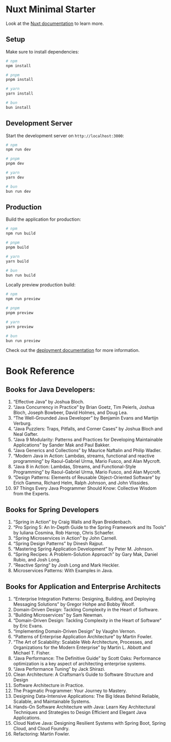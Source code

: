 # Nuxt Minimal Starter

Look at the [Nuxt documentation](https://nuxt.com/docs/getting-started/introduction) to learn more.

## Setup

Make sure to install dependencies:

```bash
# npm
npm install

# pnpm
pnpm install

# yarn
yarn install

# bun
bun install
```

## Development Server

Start the development server on `http://localhost:3000`:

```bash
# npm
npm run dev

# pnpm
pnpm dev

# yarn
yarn dev

# bun
bun run dev
```

## Production

Build the application for production:

```bash
# npm
npm run build

# pnpm
pnpm build

# yarn
yarn build

# bun
bun run build
```

Locally preview production build:

```bash
# npm
npm run preview

# pnpm
pnpm preview

# yarn
yarn preview

# bun
bun run preview
```

Check out the [deployment documentation](https://nuxt.com/docs/getting-started/deployment) for more information.

# Book Reference

## Books for Java Developers:

1. “Effective Java” by Joshua Bloch.
2. “Java Concurrency in Practice” by Brian Goetz, Tim Peierls, Joshua Bloch, Joseph Bowbeer, David Holmes, and Doug Lea.
3. “The Well-Grounded Java Developer” by Benjamin Evans and Martijn Verburg.
4. “Java Puzzlers: Traps, Pitfalls, and Corner Cases” by Joshua Bloch and Neal Gafter.
5. “Java 9 Modularity: Patterns and Practices for Developing Maintainable Applications” by Sander Mak and Paul Bakker.
6. “Java Generics and Collections” by Maurice Naftalin and Philip Wadler.
7. “Modern Java in Action: Lambdas, streams, functional and reactive programming” by Raoul-Gabriel Urma, Mario Fusco, and Alan Mycroft.
8. “Java 8 in Action: Lambdas, Streams, and Functional-Style Programming” by Raoul-Gabriel Urma, Mario Fusco, and Alan Mycroft.
9. “Design Patterns: Elements of Reusable Object-Oriented Software” by Erich Gamma, Richard Helm, Ralph Johnson, and John Vlissides.
10. 97 Things Every Java Programmer Should Know: Collective Wisdom from the Experts.

## Books for Spring Developers

1. “Spring in Action” by Craig Walls and Ryan Breidenbach.
2. “Pro Spring 5: An In-Depth Guide to the Spring Framework and Its Tools” by Iuliana Cosmina, Rob Harrop, Chris Schaefer.
3. “Spring Microservices in Action” by John Carnell.
4. “Spring Design Patterns” by Dinesh Rajput.
5. “Mastering Spring Application Development” by Peter M. Johnson.
6. “Spring Recipes: A Problem-Solution Approach” by Gary Mak, Daniel Rubio, and Josh Long.
7. “Reactive Spring” by Josh Long and Mark Heckler.
8. Microservices Patterns: With Examples in Java.

## Books for Application and Enterprise Architects

1. “Enterprise Integration Patterns: Designing, Building, and Deploying Messaging Solutions” by Gregor Hohpe and Bobby Woolf.
2. Domain-Driven Design: Tackling Complexity in the Heart of Software.
3. “Building Microservices” by Sam Newman.
4. “Domain-Driven Design: Tackling Complexity in the Heart of Software” by Eric Evans.
5. “Implementing Domain-Driven Design” by Vaughn Vernon.
6. “Patterns of Enterprise Application Architecture” by Martin Fowler.
7. “The Art of Scalability: Scalable Web Architecture, Processes, and Organizations for the Modern Enterprise” by Martin L. Abbott and Michael T. Fisher.
8. “Java Performance: The Definitive Guide” by Scott Oaks: Performance optimization is a key aspect of architecting enterprise systems.
9. “Java Performance Tuning” by Jack Shirazi.
10. Clean Architecture: A Craftsman’s Guide to Software Structure and Design
11. Software Architecture in Practice.
12. The Pragmatic Programmer: Your Journey to Mastery.
13. Designing Data-Intensive Applications: The Big Ideas Behind Reliable, Scalable, and Maintainable Systems.
14. Hands-On Software Architecture with Java: Learn Key Architectural Techniques and Strategies to Design Efficient and Elegant Java Applications.
15. Cloud Native Java: Designing Resilient Systems with Spring Boot, Spring Cloud, and Cloud Foundry.
16. Refactoring: Martin Fowler.
